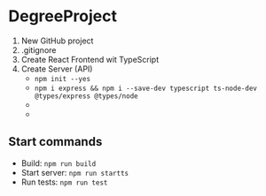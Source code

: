 # DegreeProject

1. New GitHub project
2. .gitignore
3. Create React Frontend wit TypeScript
4. Create Server (API)
    - `npm init --yes`
    - `npm i express && npm i --save-dev typescript ts-node-dev @types/express @types/node `
    - 
    - 

## Start commands

- Build: `npm run build`
- Start server: `npm run startts`
- Run tests: `npm run test`
